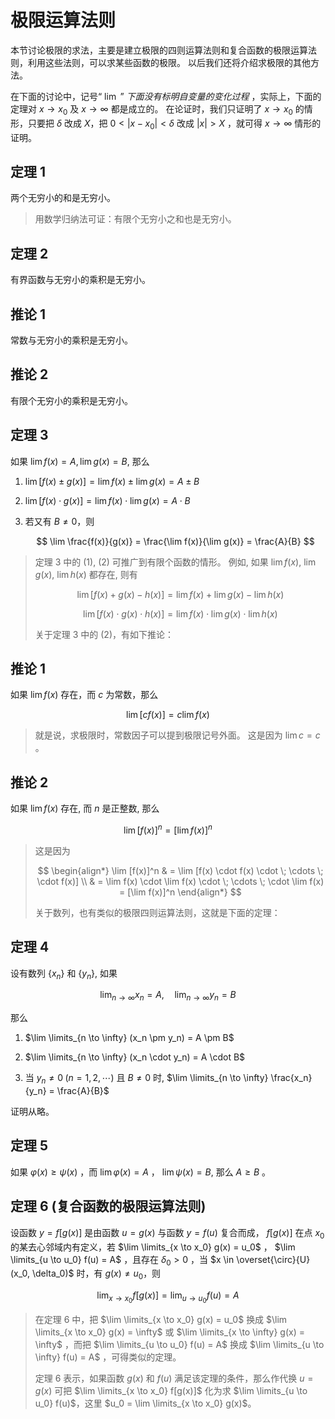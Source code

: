 # 极限运算法则

本节讨论极限的求法，主要是建立极限的四则运算法则和复合函数的极限运算法则，利用这些法则，可以求某些函数的极限。
以后我们还将介绍求极限的其他方法。

在下面的讨论中，记号“ $\lim$ ” *下面没有标明自变量的变化过程* ，实际上，下面的定理对 $x \to x_0$ 及 $x \to \infty$ 都是成立的。
在论证时，我们只证明了 $x \to x_0$ 的情形，只要把 $\delta$ 改成 $X$，把 $0 < |x - x_0| < \delta$
改成 $|x| > X$ ，就可得 $x \to \infty$ 情形的证明。

## 定理 1

两个无穷小的和是无穷小。

> 用数学归纳法可证：有限个无穷小之和也是无穷小。

## 定理 2

有界函数与无穷小的乘积是无穷小。

## 推论 1

常数与无穷小的乘积是无穷小。

## 推论 2

有限个无穷小的乘积是无穷小。

## 定理 3

如果 $\lim f(x) = A, \lim g(x) = B$, 那么

1. $\lim [f(x) \pm g(x)] = \lim f(x) \pm \lim g(x) = A \pm B$

2. $\lim [f(x) \cdot g(x)] = \lim f(x) \cdot \lim g(x) = A \cdot B$

3. 若又有 $B \neq 0$，则

   $$
   \lim \frac{f(x)}{g(x)} = \frac{\lim f(x)}{\lim g(x)} = \frac{A}{B}
   $$

> 定理 3 中的 (1), (2) 可推广到有限个函数的情形。
> 例如, 如果 $\lim f(x)$, $\lim g(x)$, $\lim h(x)$ 都存在, 则有
> 
> $$
> \lim [f(x) + g(x) - h(x)] = \lim f(x) + \lim g(x) - \lim h(x)
> $$
> 
> $$
> \lim [f(x) \cdot g(x) \cdot h(x)] = \lim f(x) \cdot \lim g(x) \cdot \lim h(x)
> $$
> 
> 关于定理 3 中的 (2)，有如下推论：

## 推论 1

如果 $\lim f(x)$ 存在，而 $c$ 为常数，那么

$$
\lim [cf(x)] = c \lim f(x)
$$

> 就是说，求极限时，常数因子可以提到极限记号外面。
> 这是因为 $\lim c = c$ 。

## 推论 2

如果 $\lim f(x)$ 存在, 而 $n$ 是正整数, 那么

$$
\lim [f(x)]^n = [\lim f(x)]^n
$$

> 这是因为
> 
> $$
> \begin{align*}
>   \lim [f(x)]^n
>   & = \lim [f(x) \cdot f(x) \cdot \; \cdots \; \cdot f(x)] \\
>   & = \lim f(x) \cdot \lim f(x) \cdot \; \cdots \; \cdot \lim f(x) = [\lim f(x)]^n
> \end{align*}
> $$
> 
> 关于数列，也有类似的极限四则运算法则，这就是下面的定理：

## 定理 4

设有数列 $\{x_n\}$ 和 $\{y_n\}$, 如果

$$
\lim_{n \to \infty} x_n = A, \quad \lim_{n \to \infty} y_n = B
$$

那么

1. $\lim \limits_{n \to \infty} (x_n \pm y_n) = A \pm B$

2. $\lim \limits_{n \to \infty} (x_n \cdot y_n) = A \cdot B$

3. 当 $y_n \neq 0 \; (n = 1, 2, \cdots)$ 且 $B \neq 0$ 时, $\lim \limits_{n \to \infty} \frac{x_n}{y_n} = \frac{A}{B}$

证明从略。

## 定理 5

如果 $\varphi (x) \geq \psi (x)$ ，而 $\lim \varphi (x) = A$ ， $\lim \psi (x) = B$, 那么 $A \geq B$ 。

## 定理 6 (复合函数的极限运算法则)

设函数 $y=f[g(x)]$ 是由函数 $u=g(x)$ 与函数 $y=f(u)$ 复合而成， $f[g(x)]$ 在点 $x_0$ 的某去心邻域内有定义，若
$\lim \limits_{x \to x_0} g(x) = u_0$ ， $\lim \limits_{u \to u_0} f(u) = A$ ，且存在 $\delta_0 > 0$ ，当
$x \in \overset{\circ}{U}(x_0, \delta_0)$ 时，有 $g(x) \neq u_0$，则

$$
\lim_{x \to x_0} f[g(x)] = \lim_{u \to u_0} f(u) = A
$$

> 在定理 6 中，把 $\lim \limits_{x \to x_0} g(x) = u_0$ 换成 $\lim \limits_{x \to x_0} g(x) = \infty$
> 或 $\lim \limits_{x \to \infty} g(x) = \infty$ ，而把 $\lim \limits_{u \to u_0} f(u) = A$
> 换成 $\lim \limits_{u \to \infty} f(u) = A$ ，可得类似的定理。
>
> 定理 6 表示，如果函数 $g(x)$ 和 $f(u)$ 满足该定理的条件，那么作代换 $u = g(x)$ 可把 $\lim \limits_{x \to x_0} f[g(x)]$
> 化为求 $\lim \limits_{u \to u_0} f(u)$，这里 $u_0 = \lim \limits_{x \to x_0} g(x)$。
